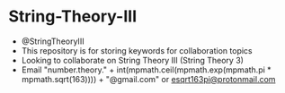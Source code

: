 # String-Theory-III

- @StringTheoryIII
- This repository is for storing keywords for collaboration topics
- Looking to collaborate on String Theory III (String Theory 3)
- Email "number.theory." + int(mpmath.ceil(mpmath.exp(mpmath.pi * mpmath.sqrt(163)))) + "@gmail.com" or esqrt163pi@protonmail.com
